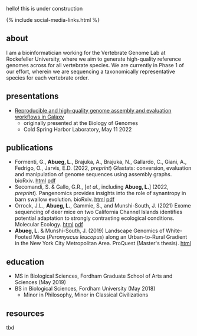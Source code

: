 hello! this is under construction

{% include social-media-links.html %}

## about
I am a bioinformatician working for the Vertebrate Genome Lab at Rockefeller University, where we aim to generate high-quality reference genomes across for all vertebrate species. We are currently in Phase 1 of our effort, wherein we are sequencing a taxonomically representative species for each vertebrate order. 

## presentations
- [Reproducible and high-quality genome assembly and evaluation workflows in Galaxy](/posters/BoG2022/)
  - originally presented at the Biology of Genomes
  - Cold Spring Harbor Laboratory, May 11 2022

## publications
- Formenti, G., **Abueg, L.**, Brajuka, A., Brajuka, N., Gallardo, C., Giani, A., Fedrigo, O., Jarvis, E.D. (2022, *preprint*) Gfastats: conversion, evaluation and manipulation of genome sequences using assembly graphs. bioRxiv. [html](https://www.biorxiv.org/content/10.1101/2022.03.24.485682v1) [pdf](https://www.biorxiv.org/content/10.1101/2022.03.24.485682v1.full.pdf)
- Secomandi, S. & Gallo, G.R., [*et al.*, including **Abueg, L.**] (2022, *preprint*). Pangenomics provides insights into the role of synantropy in barn swallow evolution. bioRxiv. [html](https://www.biorxiv.org/content/10.1101/2022.03.28.486082v1) [pdf](https://www.biorxiv.org/content/biorxiv/early/2022/03/29/2022.03.28.486082.full.pdf)
- Orrock, J.L., **Abueg, L.**, Gammie, S., and Munshi-South, J. (2021) Exome sequencing of deer mice on two California Channel Islands identifies potential adaptation to strongly contrasting ecological conditions. Molecular Ecology. [html](https://onlinelibrary.wiley.com/doi/full/10.1002/ece3.8357) [pdf](https://onlinelibrary.wiley.com/doi/epdf/10.1002/ece3.8357)
- **Abueg, L.** & Munshi-South, J. (2019) Landscape Genomics of White-Footed Mice (*Peromyscus leucopus*) along an Urban-to-Rural Gradient in the New York City Metropolitan Area. ProQuest (Master's thesis). [html](https://www.proquest.com/openview/ed9dcd2553ff19cf28c592157097f7be/1?pq-origsite=gscholar&cbl=18750&diss=y)

## education
- MS in Biological Sciences, Fordham Graduate School of Arts and Sciences (May 2019)
- BS in Biological Sciences, Fordham University (May 2018)
  - Minor in Philosophy, Minor in Classical Civilizations

## resources
tbd